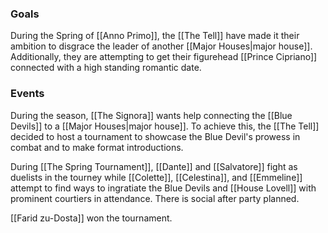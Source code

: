 
### Goals

During the Spring of [[Anno Primo]], the [[The Tell]] have made it their ambition to disgrace the leader of another [[Major Houses|major house]]. Additionally, they are attempting to get their figurehead [[Prince Cipriano]] connected with a high standing romantic date.

### Events

During the season, [[The Signora]] wants help connecting the [[Blue Devils]] to a [[Major Houses|major house]]. To achieve this, the [[The Tell]] decided to host a tournament to showcase the Blue Devil's prowess in combat and to make format introductions.

During [[The Spring Tournament]], [[Dante]] and [[Salvatore]] fight as duelists in the tourney while [[Colette]], [[Celestina]], and [[Emmeline]] attempt to find ways to ingratiate the Blue Devils and [[House Lovell]] with prominent courtiers in attendance. There is social after party planned.

[[Farid zu-Dosta]] won the tournament.


